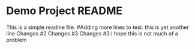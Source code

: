 # Demo Project README
This is a simple readme file. 
#Adding more lines to test.
this is yet another line
Changes #2
Changes #3
Changes #3
I hope this is not much of a problem
